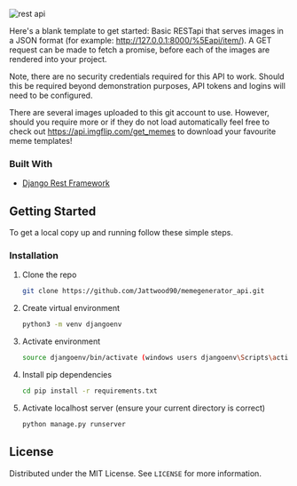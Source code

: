 
<!-- ABOUT THE PROJECT -->

![rest api](https://user-images.githubusercontent.com/56833060/113520193-5a1f7000-9589-11eb-9781-ca573adc27b7.gif)

Here's a blank template to get started:
Basic RESTapi that serves images in a JSON format (for example: http://127.0.0.1:8000/%5Eapi/item/). A GET request can be made to fetch a promise, before each of the images are rendered into your project.

Note, there are no security credentials required for this API to work. Should this be required beyond demonstration purposes, API tokens and logins will need to be configured.

There are several images uploaded to this git account to use. However, should you require more or if they do not load automatically feel free to check out https://api.imgflip.com/get_memes to download your favourite meme templates!


### Built With

* [Django Rest Framework]()


<!-- GETTING STARTED -->
## Getting Started

To get a local copy up and running follow these simple steps.


### Installation

1. Clone the repo
   ```sh
   git clone https://github.com/Jattwood90/memegenerator_api.git
   ```
2. Create virtual environment
   ```sh
   python3 -m venv djangoenv
   ```
3. Activate environment
   ```sh
   source djangoenv/bin/activate (windows users djangoenv\Scripts\activate.bat)
   ```
4. Install pip dependencies
   ```sh
   cd pip install -r requirements.txt
   ```
5. Activate localhost server (ensure your current directory is correct)
   ```sh
   python manage.py runserver
   ```


<!-- LICENSE -->
## License

Distributed under the MIT License. See `LICENSE` for more information.
